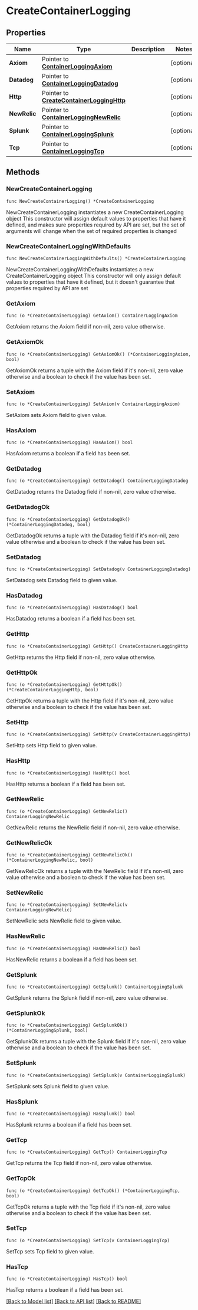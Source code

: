 # CreateContainerLogging

## Properties

Name | Type | Description | Notes
------------ | ------------- | ------------- | -------------
**Axiom** | Pointer to [**ContainerLoggingAxiom**](ContainerLoggingAxiom.md) |  | [optional] 
**Datadog** | Pointer to [**ContainerLoggingDatadog**](ContainerLoggingDatadog.md) |  | [optional] 
**Http** | Pointer to [**CreateContainerLoggingHttp**](CreateContainerLoggingHttp.md) |  | [optional] 
**NewRelic** | Pointer to [**ContainerLoggingNewRelic**](ContainerLoggingNewRelic.md) |  | [optional] 
**Splunk** | Pointer to [**ContainerLoggingSplunk**](ContainerLoggingSplunk.md) |  | [optional] 
**Tcp** | Pointer to [**ContainerLoggingTcp**](ContainerLoggingTcp.md) |  | [optional] 

## Methods

### NewCreateContainerLogging

`func NewCreateContainerLogging() *CreateContainerLogging`

NewCreateContainerLogging instantiates a new CreateContainerLogging object
This constructor will assign default values to properties that have it defined,
and makes sure properties required by API are set, but the set of arguments
will change when the set of required properties is changed

### NewCreateContainerLoggingWithDefaults

`func NewCreateContainerLoggingWithDefaults() *CreateContainerLogging`

NewCreateContainerLoggingWithDefaults instantiates a new CreateContainerLogging object
This constructor will only assign default values to properties that have it defined,
but it doesn't guarantee that properties required by API are set

### GetAxiom

`func (o *CreateContainerLogging) GetAxiom() ContainerLoggingAxiom`

GetAxiom returns the Axiom field if non-nil, zero value otherwise.

### GetAxiomOk

`func (o *CreateContainerLogging) GetAxiomOk() (*ContainerLoggingAxiom, bool)`

GetAxiomOk returns a tuple with the Axiom field if it's non-nil, zero value otherwise
and a boolean to check if the value has been set.

### SetAxiom

`func (o *CreateContainerLogging) SetAxiom(v ContainerLoggingAxiom)`

SetAxiom sets Axiom field to given value.

### HasAxiom

`func (o *CreateContainerLogging) HasAxiom() bool`

HasAxiom returns a boolean if a field has been set.

### GetDatadog

`func (o *CreateContainerLogging) GetDatadog() ContainerLoggingDatadog`

GetDatadog returns the Datadog field if non-nil, zero value otherwise.

### GetDatadogOk

`func (o *CreateContainerLogging) GetDatadogOk() (*ContainerLoggingDatadog, bool)`

GetDatadogOk returns a tuple with the Datadog field if it's non-nil, zero value otherwise
and a boolean to check if the value has been set.

### SetDatadog

`func (o *CreateContainerLogging) SetDatadog(v ContainerLoggingDatadog)`

SetDatadog sets Datadog field to given value.

### HasDatadog

`func (o *CreateContainerLogging) HasDatadog() bool`

HasDatadog returns a boolean if a field has been set.

### GetHttp

`func (o *CreateContainerLogging) GetHttp() CreateContainerLoggingHttp`

GetHttp returns the Http field if non-nil, zero value otherwise.

### GetHttpOk

`func (o *CreateContainerLogging) GetHttpOk() (*CreateContainerLoggingHttp, bool)`

GetHttpOk returns a tuple with the Http field if it's non-nil, zero value otherwise
and a boolean to check if the value has been set.

### SetHttp

`func (o *CreateContainerLogging) SetHttp(v CreateContainerLoggingHttp)`

SetHttp sets Http field to given value.

### HasHttp

`func (o *CreateContainerLogging) HasHttp() bool`

HasHttp returns a boolean if a field has been set.

### GetNewRelic

`func (o *CreateContainerLogging) GetNewRelic() ContainerLoggingNewRelic`

GetNewRelic returns the NewRelic field if non-nil, zero value otherwise.

### GetNewRelicOk

`func (o *CreateContainerLogging) GetNewRelicOk() (*ContainerLoggingNewRelic, bool)`

GetNewRelicOk returns a tuple with the NewRelic field if it's non-nil, zero value otherwise
and a boolean to check if the value has been set.

### SetNewRelic

`func (o *CreateContainerLogging) SetNewRelic(v ContainerLoggingNewRelic)`

SetNewRelic sets NewRelic field to given value.

### HasNewRelic

`func (o *CreateContainerLogging) HasNewRelic() bool`

HasNewRelic returns a boolean if a field has been set.

### GetSplunk

`func (o *CreateContainerLogging) GetSplunk() ContainerLoggingSplunk`

GetSplunk returns the Splunk field if non-nil, zero value otherwise.

### GetSplunkOk

`func (o *CreateContainerLogging) GetSplunkOk() (*ContainerLoggingSplunk, bool)`

GetSplunkOk returns a tuple with the Splunk field if it's non-nil, zero value otherwise
and a boolean to check if the value has been set.

### SetSplunk

`func (o *CreateContainerLogging) SetSplunk(v ContainerLoggingSplunk)`

SetSplunk sets Splunk field to given value.

### HasSplunk

`func (o *CreateContainerLogging) HasSplunk() bool`

HasSplunk returns a boolean if a field has been set.

### GetTcp

`func (o *CreateContainerLogging) GetTcp() ContainerLoggingTcp`

GetTcp returns the Tcp field if non-nil, zero value otherwise.

### GetTcpOk

`func (o *CreateContainerLogging) GetTcpOk() (*ContainerLoggingTcp, bool)`

GetTcpOk returns a tuple with the Tcp field if it's non-nil, zero value otherwise
and a boolean to check if the value has been set.

### SetTcp

`func (o *CreateContainerLogging) SetTcp(v ContainerLoggingTcp)`

SetTcp sets Tcp field to given value.

### HasTcp

`func (o *CreateContainerLogging) HasTcp() bool`

HasTcp returns a boolean if a field has been set.


[[Back to Model list]](../README.md#documentation-for-models) [[Back to API list]](../README.md#documentation-for-api-endpoints) [[Back to README]](../README.md)



